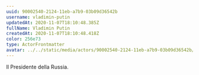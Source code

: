 ```yaml
---
uuid: 90002540-2124-11eb-a7b9-03b09d36542b
username: vladimin-putin
updatedAt: 2020-11-07T18:10:48.385Z
fullName: Vladimin Putin
createdAt: 2020-11-07T18:10:48.418Z
color: 256e73
type: ActorFrontmatter
avatar: ../../static/media/actors/90002540-2124-11eb-a7b9-03b09d36542b/th.jpg
---
```

Il Presidente della Russia.